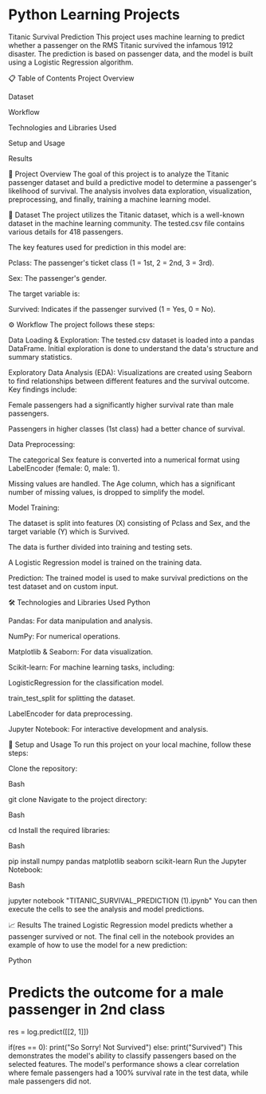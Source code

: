 ﻿# Python Learning Projects 


Titanic Survival Prediction
This project uses machine learning to predict whether a passenger on the RMS Titanic survived the infamous 1912 disaster. The prediction is based on passenger data, and the model is built using a Logistic Regression algorithm.

📋 Table of Contents
Project Overview

Dataset

Workflow

Technologies and Libraries Used

Setup and Usage

Results

🔭 Project Overview
The goal of this project is to analyze the Titanic passenger dataset and build a predictive model to determine a passenger's likelihood of survival. The analysis involves data exploration, visualization, preprocessing, and finally, training a machine learning model.

💾 Dataset
The project utilizes the Titanic dataset, which is a well-known dataset in the machine learning community. The tested.csv file contains various details for 418 passengers.

The key features used for prediction in this model are:

Pclass: The passenger's ticket class (1 = 1st, 2 = 2nd, 3 = 3rd).

Sex: The passenger's gender.

The target variable is:

Survived: Indicates if the passenger survived (1 = Yes, 0 = No).

⚙️ Workflow
The project follows these steps:

Data Loading & Exploration: The tested.csv dataset is loaded into a pandas DataFrame. Initial exploration is done to understand the data's structure and summary statistics.

Exploratory Data Analysis (EDA): Visualizations are created using Seaborn to find relationships between different features and the survival outcome. Key findings include:

Female passengers had a significantly higher survival rate than male passengers.

Passengers in higher classes (1st class) had a better chance of survival.

Data Preprocessing:

The categorical Sex feature is converted into a numerical format using LabelEncoder (female: 0, male: 1).

Missing values are handled. The Age column, which has a significant number of missing values, is dropped to simplify the model.

Model Training:

The dataset is split into features (X) consisting of Pclass and Sex, and the target variable (Y) which is Survived.

The data is further divided into training and testing sets.

A Logistic Regression model is trained on the training data.

Prediction: The trained model is used to make survival predictions on the test dataset and on custom input.

🛠️ Technologies and Libraries Used
Python

Pandas: For data manipulation and analysis.

NumPy: For numerical operations.

Matplotlib & Seaborn: For data visualization.

Scikit-learn: For machine learning tasks, including:

LogisticRegression for the classification model.

train_test_split for splitting the dataset.

LabelEncoder for data preprocessing.

Jupyter Notebook: For interactive development and analysis.

🚀 Setup and Usage
To run this project on your local machine, follow these steps:

Clone the repository:

Bash

git clone <your-repository-url>
Navigate to the project directory:

Bash

cd <project-directory>
Install the required libraries:

Bash

pip install numpy pandas matplotlib seaborn scikit-learn
Run the Jupyter Notebook:

Bash

jupyter notebook "TITANIC_SURVIVAL_PREDICTION (1).ipynb"
You can then execute the cells to see the analysis and model predictions.

📈 Results
The trained Logistic Regression model predicts whether a passenger survived or not. The final cell in the notebook provides an example of how to use the model for a new prediction:

Python

# Predicts the outcome for a male passenger in 2nd class
res = log.predict([[2, 1]])

if(res == 0):
  print("So Sorry! Not Survived")
else:
  print("Survived")
This demonstrates the model's ability to classify passengers based on the selected features. The model's performance shows a clear correlation where female passengers had a 100% survival rate in the test data, while male passengers did not.
